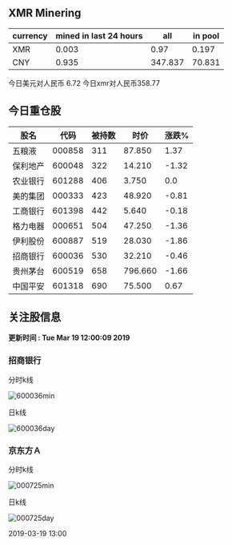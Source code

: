 ## XMR Minering

|currency|mined in last 24 hours|all|in pool|
|---|---|---|---|
|XMR|0.003|0.97|0.197|
|CNY|0.935|347.837|70.831|

今日美元对人民币 6.72	今日xmr对人民币358.77


## 今日重仓股 

|股名|代码|被持数|时价|涨跌%|
|---|---|---|---|---|
|五粮液|000858|311|87.850|1.37|
|保利地产|600048|322|14.210|-1.32|
|农业银行|601288|406|3.750|0.0|
|美的集团|000333|423|48.920|-0.81|
|工商银行|601398|442|5.640|-0.18|
|格力电器|000651|504|47.250|-1.36|
|伊利股份|600887|519|28.030|-1.86|
|招商银行|600036|530|32.210|-0.46|
|贵州茅台|600519|658|796.660|-1.66|
|中国平安|601318|690|75.500|0.67|

## 关注股信息
**更新时间 : Tue Mar 19 12:00:09 2019**
### 招商银行 
分时k线

![600036min](http://image.sinajs.cn/newchart/min/n/sh600036.gif)

日k线

![600036day](http://image.sinajs.cn/newchart/daily/n/sh600036.gif)

### 京东方Ａ 
分时k线

![000725min](http://image.sinajs.cn/newchart/min/n/sz000725.gif)

日k线

![000725day](http://image.sinajs.cn/newchart/daily/n/sz000725.gif)

2019-03-19 13:00